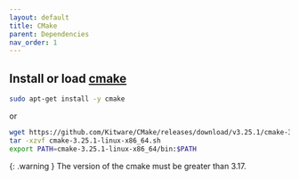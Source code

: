 ```yaml
---
layout: default
title: CMake
parent: Dependencies
nav_order: 1
---
```



## Install or load [cmake](https://cmake.org/)

```bash
sudo apt-get install -y cmake
```

or

```bash
wget https://github.com/Kitware/CMake/releases/download/v3.25.1/cmake-3.25.1-linux-x86_64.sh
tar -xzvf cmake-3.25.1-linux-x86_64.sh
export PATH=cmake-3.25.1-linux-x86_64/bin:$PATH
```

{: .warning }
The version of the cmake must be greater than 3.17.


